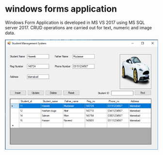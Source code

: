 # windows forms application

Windows Form Application is developed in MS VS 2017 using MS SQL server 2017. CRUD operations are carried out for text, numeric and image data.

![alt text](https://github.com/ihaseebkhan/windows-forms-application/blob/master/CRUD_img.png)
